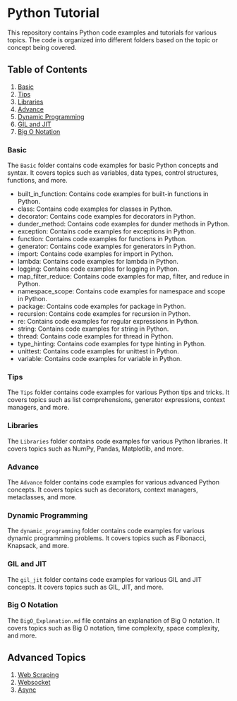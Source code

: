 # Python Tutorial

This repository contains Python code examples and tutorials for various topics. The code is organized into different folders based on the topic or concept being covered.

## Table of Contents

1. [Basic](Basic)
2. [Tips](Tips)
3. [Libraries](Libraries)
4. [Advance](Advance)
5. [Dynamic Programming](dynamic_programming)
6. [GIL and JIT](gil_jit)
7. [Big O Notation](BigO_Explanation.md)

### Basic

The `Basic` folder contains code examples for basic Python concepts and syntax. It covers topics such as variables, data types, control structures, functions, and more.

- built_in_function: Contains code examples for built-in functions in Python.
- class: Contains code examples for classes in Python.
- decorator: Contains code examples for decorators in Python.
- dunder_method: Contains code examples for dunder methods in Python.
- exception: Contains code examples for exceptions in Python.
- function: Contains code examples for functions in Python.
- generator: Contains code examples for generators in Python.
- import: Contains code examples for import in Python.
- lambda: Contains code examples for lambda in Python.
- logging: Contains code examples for logging in Python.
- map_filter_reduce: Contains code examples for map, filter, and reduce in Python.
- namespace_scope: Contains code examples for namespace and scope in Python.
- package: Contains code examples for package in Python.
- recursion: Contains code examples for recursion in Python.
- re: Contains code examples for regular expressions in Python.
- string: Contains code examples for string in Python.
- thread: Contains code examples for thread in Python.
- type_hinting: Contains code examples for type hinting in Python.
- unittest: Contains code examples for unittest in Python.
- variable: Contains code examples for variable in Python.

### Tips

The `Tips` folder contains code examples for various Python tips and tricks. It covers topics such as list comprehensions, generator expressions, context managers, and more.

### Libraries

The `Libraries` folder contains code examples for various Python libraries. It covers topics such as NumPy, Pandas, Matplotlib, and more.

### Advance

The `Advance` folder contains code examples for various advanced Python concepts. It covers topics such as decorators, context managers, metaclasses, and more.

### Dynamic Programming

The `dynamic_programming` folder contains code examples for various dynamic programming problems. It covers topics such as Fibonacci, Knapsack, and more.

### GIL and JIT

The `gil_jit` folder contains code examples for various GIL and JIT concepts. It covers topics such as GIL, JIT, and more.

### Big O Notation

The `BigO_Explanation.md` file contains an explanation of Big O notation. It covers topics such as Big O notation, time complexity, space complexity, and more.

## Advanced Topics

1. [Web Scraping](https://github.com/kishorevarma369/python_tutorial/tree/main/advance/web_scraping)
2. [Websocket](https://github.com/kishorevarma369/python_tutorial/tree/main/advance/websocket)
3. [Async](https://github.com/kishorevarma369/python_tutorial/tree/main/advance/async)
